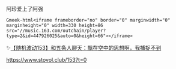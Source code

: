 阿珍爱上了阿强

`Gmeek-html<iframe frameborder="no" border="0" marginwidth="0" marginheight="0" width=330 height=86 src="//music.163.com/outchain/player?type=2&id=447926025&auto=0&height=66"></iframe>`


✨[【随机波动153】和五条人聊天：飘在空中的思想啊，我捕捉不到 ](https://media24.fireside.fm/file/fireside-audio-2024/podcasts/audio/a/a05075d5-4f3a-45ac-afff-580f795c5d77/episodes/b/b6873aa8-ab20-411d-890f-ea7e54e049b0/b6873aa8-ab20-411d-890f-ea7e54e049b0.mp3)

https://www.stovol.club/153?t=0
